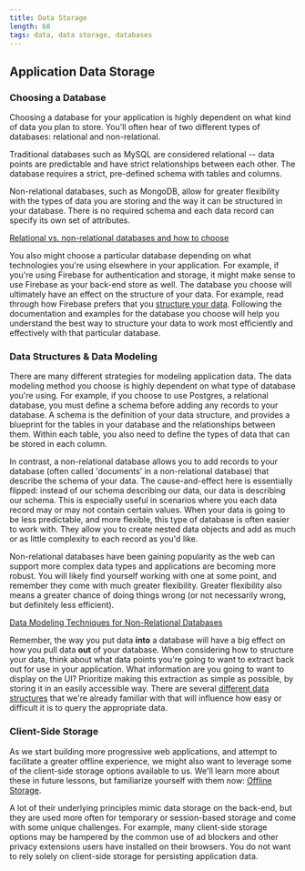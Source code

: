 ```yaml
---
title: Data Storage
length: 60
tags: data, data storage, databases
---
```


## Application Data Storage

### Choosing a Database
Choosing a database for your application is highly dependent on what kind of data you plan to store. You'll often hear of two different types of databases: relational and non-relational. 

Traditional databases such as MySQL are considered relational -- data points are predictable and have strict relationships between each other. The database requires a strict, pre-defined schema with tables and columns.

Non-relational databases, such as MongoDB, allow for greater flexibility with the types of data you are storing and the way it can be structured in your database. There is no required schema and each data record can specify its own set of attributes.

[Relational vs. non-relational databases and how to choose](https://www.pluralsight.com/blog/software-development/relational-non-relational-databases)

You also might choose a particular database depending on what technologies you're using elsewhere in your application. For example, if you're using Firebase for authentication and storage, it might make sense to use Firebase as your back-end store as well. The database you choose will ultimately have an effect on the structure of your data. For example, read through how Firebase prefers that you [structure your data](https://firebase.google.com/docs/database/web/structure-data). Following the documentation and examples for the database you choose will help you understand the best way to structure your data to work most efficiently and effectively with that particular database.

### Data Structures & Data Modeling
There are many different strategies for modeling application data. The data modeling method you choose is highly dependent on what type of database you're using. For example, if you choose to use Postgres, a relational database, you must define a schema before adding any records to your database. A schema is the definition of your data structure, and provides a blueprint for the tables in your database and the relationships between them. Within each table, you also need to define the types of data that can be stored in each column. 

In contrast, a non-relational database allows you to add records to your database (often called 'documents' in a non-relational database) that describe the schema of your data. The cause-and-effect here is essentially flipped: instead of our schema describing our data, our data is describing our schema. This is especially useful in scenarios where you each data record may or may not contain certain values. When your data is going to be less predictable, and more flexible, this type of database is often easier to work with. They allow you to create nested data objects and add as much or as little complexity to each record as you'd like.

Non-relational databases have been gaining popularity as the web can support more complex data types and applications are becoming more robust. You will likely find yourself working with one at some point, and remember they come with much greater flexibility. Greater flexibility also means a greater chance of doing things wrong (or not necessarily wrong, but definitely less efficient). 

[Data Modeling Techniques for Non-Relational Databases](https://highlyscalable.wordpress.com/2012/03/01/nosql-data-modeling-techniques/)

Remember, the way you put data **into** a database will have a big effect on how you pull data **out** of your database. When considering how to structure your data, think about what data points you're going to want to extract back out for use in your application. What information are you going to want to display on the UI? Prioritize making this extraction as simple as possible, by storing it in an easily accessible way. There are several [different data structures](https://www.youtube.com/watch?v=92S4zgXN17o&list=PL2_aWCzGMAwI3W_JlcBbtYTwiQSsOTa6P&index=2) that we're already familiar with that will influence how easy or difficult it is to query the appropriate data.


### Client-Side Storage
As we start building more progressive web applications, and attempt to facilitate a greater offline experience, we might also want to leverage some of the client-side storage options available to us. We'll learn more about these in future lessons, but familiarize yourself with them now: [Offline Storage](https://www.html5rocks.com/en/tutorials/offline/storage/).

A lot of their underlying principles mimic data storage on the back-end, but they are used more often for temporary or session-based storage and come with some unique challenges. For example, many client-side storage options may be hampered by the common use of ad blockers and other privacy extensions users have installed on their browsers. You do not want to rely solely on client-side storage for persisting application data.